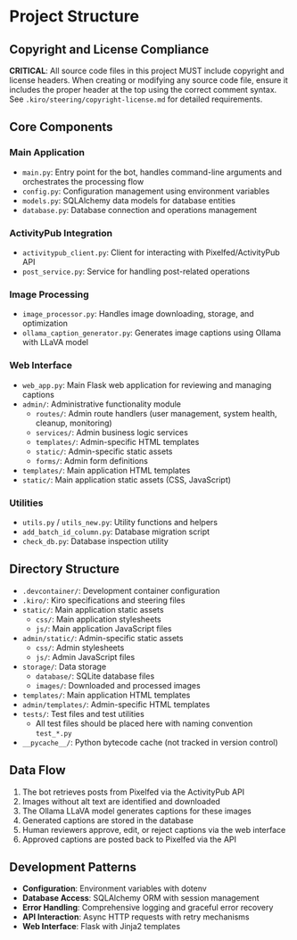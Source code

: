 # Project Structure

## Copyright and License Compliance

**CRITICAL**: All source code files in this project MUST include copyright and license headers. When creating or modifying any source code file, ensure it includes the proper header at the top using the correct comment syntax. See `.kiro/steering/copyright-license.md` for detailed requirements.

## Core Components

### Main Application
- `main.py`: Entry point for the bot, handles command-line arguments and orchestrates the processing flow
- `config.py`: Configuration management using environment variables
- `models.py`: SQLAlchemy data models for database entities
- `database.py`: Database connection and operations management

### ActivityPub Integration
- `activitypub_client.py`: Client for interacting with Pixelfed/ActivityPub API
- `post_service.py`: Service for handling post-related operations

### Image Processing
- `image_processor.py`: Handles image downloading, storage, and optimization
- `ollama_caption_generator.py`: Generates image captions using Ollama with LLaVA model

### Web Interface
- `web_app.py`: Main Flask web application for reviewing and managing captions
- `admin/`: Administrative functionality module
  - `routes/`: Admin route handlers (user management, system health, cleanup, monitoring)
  - `services/`: Admin business logic services
  - `templates/`: Admin-specific HTML templates
  - `static/`: Admin-specific static assets
  - `forms/`: Admin form definitions
- `templates/`: Main application HTML templates
- `static/`: Main application static assets (CSS, JavaScript)

### Utilities
- `utils.py` / `utils_new.py`: Utility functions and helpers
- `add_batch_id_column.py`: Database migration script
- `check_db.py`: Database inspection utility

## Directory Structure
- `.devcontainer/`: Development container configuration
- `.kiro/`: Kiro specifications and steering files
- `static/`: Main application static assets
  - `css/`: Main application stylesheets
  - `js/`: Main application JavaScript files
- `admin/static/`: Admin-specific static assets
  - `css/`: Admin stylesheets
  - `js/`: Admin JavaScript files
- `storage/`: Data storage
  - `database/`: SQLite database files
  - `images/`: Downloaded and processed images
- `templates/`: Main application HTML templates
- `admin/templates/`: Admin-specific HTML templates
- `tests/`: Test files and test utilities
  - All test files should be placed here with naming convention `test_*.py`
- `__pycache__/`: Python bytecode cache (not tracked in version control)

## Data Flow
1. The bot retrieves posts from Pixelfed via the ActivityPub API
2. Images without alt text are identified and downloaded
3. The Ollama LLaVA model generates captions for these images
4. Generated captions are stored in the database
5. Human reviewers approve, edit, or reject captions via the web interface
6. Approved captions are posted back to Pixelfed via the API

## Development Patterns
- **Configuration**: Environment variables with dotenv
- **Database Access**: SQLAlchemy ORM with session management
- **Error Handling**: Comprehensive logging and graceful error recovery
- **API Interaction**: Async HTTP requests with retry mechanisms
- **Web Interface**: Flask with Jinja2 templates